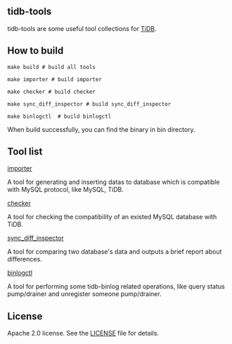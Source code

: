 ## tidb-tools

tidb-tools are some useful tool collections for [TiDB](https://github.com/pingcap/tidb).


## How to build

```
make build # build all tools

make importer # build importer

make checker # build checker

make sync_diff_inspector # build sync_diff_inspector

make binlogctl  # build binlogctl
```

When build successfully, you can find the binary in bin directory.

## Tool list

[importer](./importer)

A tool for generating and inserting datas to database which is compatible with MySQL protocol, like MySQL, TiDB.

[checker](./checker)

A tool for checking the compatibility of an existed MySQL database with TiDB.

[sync_diff_inspector](./sync_diff_inspector)

A tool for comparing two database's data and outputs a brief report about differences.

[binlogctl](./tidb_binlog/binlogctl)

A tool for performing some tidb-binlog related operations, like query status pump/drainer and unregister someone pump/drainer.

## License
Apache 2.0 license. See the [LICENSE](./LICENSE) file for details.
